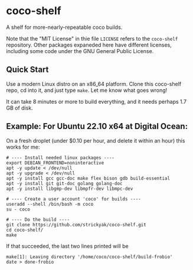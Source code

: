 # coco-shelf
A shelf for more-nearly-repeatable coco builds.

Note that the "MIT License" in thie file `LICENSE` refers to the
`coco-shelf` repository.  Other packages expaneded here have different
licenses, including some code under the GNU General Public License.

## Quick Start
Use a modern Linux distro on an x86_64 platform.
Clone this coco-shelf repo, cd into it, and
just type `make`.  Let me know what goes wrong!

It can take 8 minutes or more to build everything,
and it needs perhaps 1.7 GB of disk.

## Example: For Ubuntu 22.10 x64 at Digital Ocean:
On a fresh droplet (under $0.10 per hour, and delete it
within an hour) this works for me:

```
# ---- Install needed linux packages ----
export DEBIAN_FRONTEND=noninteractive
apt -y update < /dev/null
apt -y upgrade < /dev/null
apt -y install gcc gcc-doc make flex bison gdb build-essential
apt -y install git git-doc golang golang-doc
apt -y install libgmp-dev libmpfr-dev libmpc-dev 

# ---- Create a user account 'coco' for builds ----
useradd --shell /bin/bash -m coco
su - coco

# ---- Do the build ----
git clone https://github.com/strickyak/coco-shelf.git 
cd coco-shelf/
make
```

If that succeeded, the last two lines printed will be
```
make[1]: Leaving directory '/home/coco/coco-shelf/build-frobio'
date > done-frobio
```
